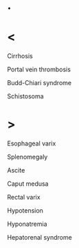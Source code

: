 # .

# <

Cirrhosis

Portal vein thrombosis

Budd-Chiari syndrome

Schistosoma

# >

Esophageal varix

Splenomegaly

Ascite

Caput medusa

Rectal varix

Hypotension

Hyponatremia

Hepatorenal syndrome
